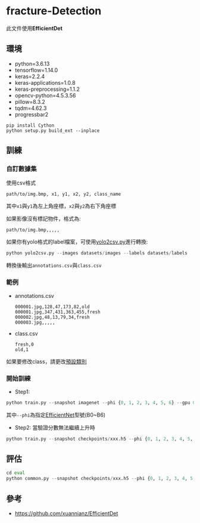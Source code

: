 # fracture-Detection
此文件使用**EfficientDet**

## 環境
  * python=3.6.13
  * tensorflow=1.14.0
  * keras=2.2.4
  * keras-applications=1.0.8
  * keras-preprocessing=1.1.2
  * opencv-python=4.5.3.56
  * pillow=8.3.2
  * tqdm=4.62.3
  * progressbar2
  ```
  pip install Cython
  python setup.py build_ext --inplace
  ```

## 訓練
  ### 自訂數據集
  使用csv格式
  
    path/to/img.bmp, x1, y1, x2, y2, class_name
  其中`x1`與`y1`為左上角座標，`x2`與`y2`為右下角座標
  
  如果影像沒有標記物件，格式為:
  
    path/to/img.bmp,,,,,
    
  如果你有yolo格式的label檔案，可使用[yolo2csv.py](https://github.com/qpal147147/fracture-Detection/blob/main/util/yolo2csv.py)進行轉換:  
  ```python
  python yolo2csv.py --images datasets/images --labels datasets/labels
  ```
  
  轉換後輸出`annotations.csv`與`class.csv`

  ### 範例
  * annotations.csv

        000001.jpg,128,47,173,82,old
        000001.jpg,347,431,363,455,fresh
        000002.jpg,48,13,79,34,fresh
        000003.jpg,,,,,

  * class.csv

        fresh,0
        old,1

  如果要修改class，請更改[預設類別](https://github.com/qpal147147/fracture-Detection/blob/main/util/yolo2csv.py#L10)


  ### 開始訓練
  * Step1:
  ```python
  python train.py --snapshot imagenet --phi {0, 1, 2, 3, 4, 5, 6} --gpu 0 --random-transform --compute-val-loss --freeze-backbone --batch-size 16 --steps 1000 csv train.csv classes.csv --val-annotations val.csv
  ```
  其中```--phi```為指定[EfficientNet](https://arxiv.org/abs/1905.11946)型號(B0~B6)
  
  * Step2: 當驗證分數無法繼續上升時
  ```python
  python train.py --snapshot checkpoints/xxx.h5 --phi {0, 1, 2, 3, 4, 5, 6} --gpu 0 --random-transform --compute-val-loss --freeze-bn --batch-size 4 --steps 1000 csv train.csv classes.csv --val-annotations val.csv
  ```

## 評估
```python
cd eval
python common.py --snapshot checkpoints/xxx.h5 --phi {0, 1, 2, 3, 4, 5, 6} --gpu 0 csv test.csv classes.csv
```

## 參考
* https://github.com/xuannianz/EfficientDet
